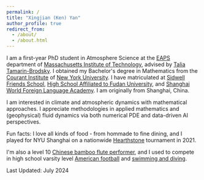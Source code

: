 ```yaml
---
permalink: /
title: "Xingjian (Ken) Yan"
author_profile: true
redirect_from: 
  - /about/
  - /about.html
---
```

I am a first-year PhD student in Atmosphere Science at the [EAPS](https://eaps.mit.edu/) department of [Massachusetts Institute of Technology](https://www.mit.edu/), advised by [Talia Tamarin-Brodsky](https://taliatamarin.wixsite.com/taliatamarin). I obtained my Bachelor's degree in Mathematics from the [Courant Institute](https://cims.nyu.edu/dynamic/) of [New York University](https://www.nyu.edu/). I have matriculated at [Sidwell Friends School](https://www.sidwell.edu), [High School Affiliated to Fudan University](https://www.fdfz.cn/), and [Shanghai World Foreign Language Academy](https://www.wflms.cn/site/site2/index.html). I am originally from Shanghai, China. 

I am interested in climate and atmospheric dynamics with mathematical approaches. I appreciate methodologies in applied mathematics and (geophysical) fluid dynamics via both numerical PDE and data-driven AI perspectives. 

Fun facts: I love all kinds of food - from hommade to fine dining, and I played for NYU Shanghai on a nationwide <a href="https://hearthstone.blizzard.com/en-us/battlegrounds/">Hearthstone</a> tournament in 2021.

I'm also a level 10 <a href="https://www.youtube.com/watch?v=TZBNk-cTkV4&list=PLu7a4wgbVOVPveGmnrh6HAscW-CiZD5CD&index=4&ab_channel=KenYan">Chinese bamboo flute performer</a>, and I used to compete in high school varsity level <a href="https://www.maxpreps.com/dc/washington/sidwell-friends-quakers/athletes/ken-yang/bio/?careerid=2sgg78rlkmpff">American football</a> and <a href="https://www.swimcloud.com/swimmer/1034462/">swimming and diving</a>.


Last Updated: July 2024
